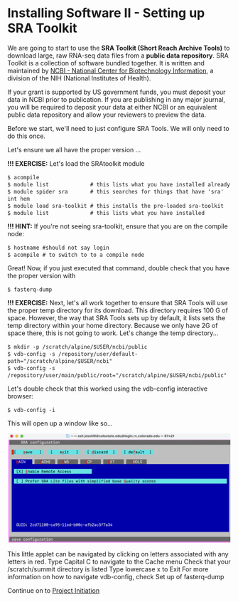 # Installing Software II - Setting up SRA Toolkit

We are going to start to use the **SRA Toolkit (Short Reach Archive Tools)** to download large, raw RNA-seq data files from a **public data repository**. SRA Toolkit is a collection of software bundled together. It is written and maintained by [NCBI - National Center for Biotechnology Information](https://www.ncbi.nlm.nih.gov/), a division of the NIH (National Institutes of Health).

If your grant is supported by US government funds, you must deposit your data in NCBI prior to publication. If you are publishing in any major journal, you will be required to deposit your data at either NCBI or an equivalent public data repository and allow your reviewers to preview the data.

Before we start, we'll need to just configure SRA Tools. We will only need to do this once.

Let's ensure we all have the proper version ...

**!!! EXERCISE:** Let's load the SRAtoolkit module

```
$ acompile
$ module list             # this lists what you have installed already
$ module spider sra       # this searches for things that have 'sra' int hem
$ module load sra-toolkit # this installs the pre-loaded sra-toolkit
$ module list             # this lists what you have installed
```

**!!! HINT:** If you're not seeing sra-toolkit, ensure that you are on the compile node:

```
$ hostname #should not say login
$ acompile # to switch to to a compile node
```

Great! Now, if you just executed that command, double check that you have the proper version with

```
$ fasterq-dump
```

**!!! EXERCISE:** Next, let's all work together to ensure that SRA Tools will use the proper temp directory for its download. This directory requires 100 G of space. However, the way that SRA Tools sets up by default, it lists sets the temp directory within your home directory. Because we only have 2G of space there, this is not going to work. Let's change the temp directory...

```
$ mkdir -p /scratch/alpine/$USER/ncbi/public
$ vdb-config -s /repository/user/default-path="/scratch/alpine/$USER/ncbi"
$ vdb-config -s /repository/user/main/public/root="/scratch/alpine/$USER/ncbi/public"
```

Let's double check that this worked using the vdb-config interactive browser:

```
$ vdb-config -i
```

This will open up a window like so...

<p align="center">
<img width="500" alt="first screen" src="https://github.com/jesshill/CSU-2025FA-DSCI-512-001_RNA-Sequencing_Data_Analysis/blob/main/Images/first_screen.png">
</p>


This little applet can be navigated by clicking on letters associated with any letters in red.
Type Capital C to navigate to the Cache menu
Check that your /scratch/summit directory is listed
Type lowercase x to Exit
For more information on how to navigate vdb-config, check Set up of fasterq-dump









Continue on to [Project Initiation](2_3_Project_Initiation.md) 

